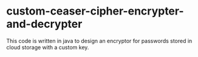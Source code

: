 # custom-ceaser-cipher-encrypter-and-decrypter
This code is written in java to design an encryptor for passwords stored in cloud storage with a custom key.

